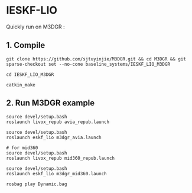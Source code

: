 # IESKF-LIO
Quickly run on M3DGR :

## 1. Compile
```
git clone https://github.com/sjtuyinjie/M3DGR.git && cd M3DGR && git sparse-checkout set --no-cone baseline_systems/IESKF_LIO_M3DGR

cd IESKF_LIO_M3DGR

catkin_make
```

## 2. Run M3DGR example
```
source devel/setup.bash
roslaunch livox_repub avia_repub.launch

source devel/setup.bash
roslaunch eskf_lio m3dgr_avia.launch

# for mid360
source devel/setup.bash
roslaunch livox_repub mid360_repub.launch

source devel/setup.bash
roslaunch eskf_lio m3dgr_mid360.launch

rosbag play Dynamic.bag

```

